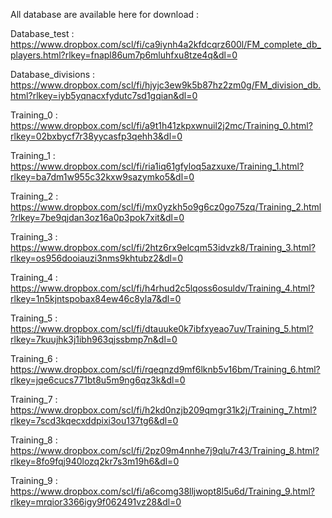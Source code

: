 All database are available here for download :

Database_test : https://www.dropbox.com/scl/fi/ca9iynh4a2kfdcqrz600l/FM_complete_db_players.html?rlkey=fnapl86um7p6mluhfxu8tze4q&dl=0

Database_divisions : https://www.dropbox.com/scl/fi/hjyjc3ew9k5b87hz2zm0g/FM_division_db.html?rlkey=iyb5yqnacxfydutc7sd1gqian&dl=0

Training_0 : https://www.dropbox.com/scl/fi/a9t1h41zkpxwnuil2j2mc/Training_0.html?rlkey=02bxbycf7r38yycasfp3qehh3&dl=0

Training_1 : https://www.dropbox.com/scl/fi/ria1iq61gfyloq5azxuxe/Training_1.html?rlkey=ba7dm1w955c32kxw9sazymko5&dl=0

Training_2 : https://www.dropbox.com/scl/fi/mx0yzkh5o9g6cz0go75zq/Training_2.html?rlkey=7be9qjdan3oz16a0p3pok7xit&dl=0

Training_3 : https://www.dropbox.com/scl/fi/2htz6rx9elcqm53idvzk8/Training_3.html?rlkey=os956dooiauzi3nms9khtubz2&dl=0

Training_4 : https://www.dropbox.com/scl/fi/h4rhud2c5lqoss6osuldv/Training_4.html?rlkey=1n5kjntspobax84ew46c8yla7&dl=0

Training_5 : https://www.dropbox.com/scl/fi/dtauuke0k7ibfxyeao7uv/Training_5.html?rlkey=7kuujhk3j1ibh963qjssbmp7n&dl=0

Training_6 : https://www.dropbox.com/scl/fi/rqeqnzd9mf6lknb5v16bm/Training_6.html?rlkey=jqe6cucs771bt8u5m9ng6qz3k&dl=0

Training_7 : https://www.dropbox.com/scl/fi/h2kd0nzjb209qmgr31k2j/Training_7.html?rlkey=7scd3kqecxddpixi3ou137tg6&dl=0

Training_8 : https://www.dropbox.com/scl/fi/2pz09m4nnhe7j9qlu7r43/Training_8.html?rlkey=8fo9fqj940lozq2kr7s3m19h6&dl=0

Training_9 : https://www.dropbox.com/scl/fi/a6comg38lljwopt8l5u6d/Training_9.html?rlkey=mrqior3366igy9f062491vz28&dl=0
